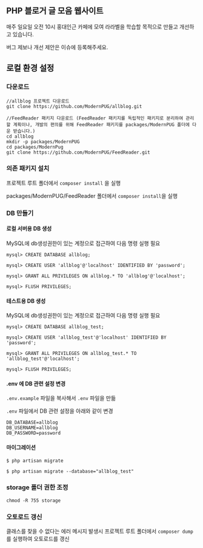 ## PHP 블로거 글 모음 웹사이트 

매주 일요일 오전 10시 홍대인근 카페에 모여 라라벨을 학습할 목적으로 만들고 개선하고 있습니다.

버그 제보나 개선 제안은 이슈에 등록해주세요.

## 로컬 환경 설정

### 다운로드
````
//allblog 프로젝트 다운로드
git clone https://github.com/ModernPUG/allblog.git

//FeedReader 패키지 다운로드 (FeedReader 패키지를 독립적인 패키지로 분리하여 관리할 계획이나, 개발의 편의를 위해 FeedReader 패키지를 packages/ModernPUG 폴더에 다운 받습니다.) 
cd allblog
mkdir -p packages/ModernPUG
cd packages/ModernPug
git clone https://github.com/ModernPUG/FeedReader.git
````

### 의존 패키지 설치

프로젝트 루트 폴더에서 `composer install` 을 실행

packages/ModernPUG/FeedReader 폴더에서 `composer install`을 실행

### DB 만들기

#### 로컬 서버용 DB 생성

MySQL에 db생성권한이 있는 계정으로 접근하여 다음 명령 실행 필요

````
mysql> CREATE DATABASE allblog;

mysql> CREATE USER 'allblog'@'localhost' IDENTIFIED BY 'password';

mysql> GRANT ALL PRIVILEGES ON allblog.* TO 'allblog'@'localhost';

mysql> FLUSH PRIVILEGES;
````

#### 테스트용 DB 생성

MySQL에 db생성권한이 있는 계정으로 접근하여 다음 명령 실행 필요

````
mysql> CREATE DATABASE allblog_test;

mysql> CREATE USER 'allblog_test'@'localhost' IDENTIFIED BY 'password';

mysql> GRANT ALL PRIVILEGES ON allblog_test.* TO 'allblog_test'@'localhost';

mysql> FLUSH PRIVILEGES;
````

#### .env 에 DB 관련 설정 변경

`.env.example` 파일을 복사해서 `.env` 파일을 만듦

`.env` 파일에서 DB 관련 설정을 아래와 같이 변경

````
DB_DATABASE=allblog
DB_USERNAME=allblog
DB_PASSWORD=password
````

#### 마이그레이션

````
$ php artisan migrate

$ php artisan migrate --database="allblog_test"
````

### storage 폴더 권한 조정

`chmod -R 755 storage`

### 오토로드 갱신

클래스를 찾을 수 없다는 에러 메시지 발생시 프로젝트 루트 폴더에서 `composer dump` 를 실행하여 오토로드를 갱신
